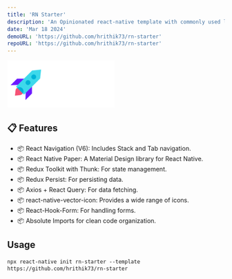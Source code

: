 ```yaml
---
title: 'RN Starter'
description: 'An Opinionated react-native template with commonly used libraries to kickstart your react-native app development'
date: 'Mar 18 2024'
demoURL: 'https://github.com/hrithik73/rn-starter'
repoURL: 'https://github.com/hrithik73/rn-starter'
---
```


![RN Starter](https://raw.githubusercontent.com/hrithik73/rn-starter/main/template/src/assets/images/logo.png)

## 📋 Features

- 📦 React Navigation (V6): Includes Stack and Tab navigation.
- 📦 React Native Paper: A Material Design library for React Native.
- 📦 Redux Toolkit with Thunk: For state management.
- 📦 Redux Persist: For persisting data.
- 📦 Axios + React Query: For data fetching.
- 📦 react-native-vector-icon: Provides a wide range of icons.
- 📦 React-Hook-Form: For handling forms.
- 📦 Absolute Imports for clean code organization.

## Usage

```
npx react-native init rn-starter --template https://github.com/hrithik73/rn-starter
```
